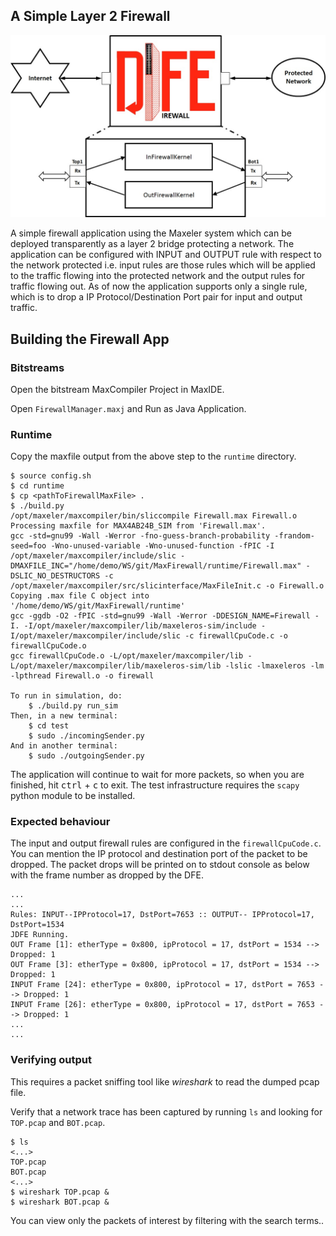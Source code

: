 ## A Simple Layer 2 Firewall 

![](https://github.com/prajithrg/MaxFirewall/blob/master/Firewall.jpg)

A simple firewall application using the Maxeler system which can be deployed transparently as a layer 2 bridge protecting a network. The application can be configured with INPUT and OUTPUT rule with respect to the network protected i.e. input rules are those rules which will be applied to the traffic flowing into the protected network and the output rules for traffic flowing out. As of now the application supports only a single rule, which is to drop a IP Protocol/Destination Port pair for input and output traffic.

## Building the Firewall App

### Bitstreams

Open the bitstream MaxCompiler Project in MaxIDE.

Open `FirewallManager.maxj` and Run as Java Application.

### Runtime

Copy the maxfile output from the above step to the `runtime` directory.

``` 
$ source config.sh
$ cd runtime
$ cp <pathToFirewallMaxFile> .
$ ./build.py
/opt/maxeler/maxcompiler/bin/sliccompile Firewall.max Firewall.o
Processing maxfile for MAX4AB24B_SIM from 'Firewall.max'.
gcc -std=gnu99 -Wall -Werror -fno-guess-branch-probability -frandom-seed=foo -Wno-unused-variable -Wno-unused-function -fPIC -I /opt/maxeler/maxcompiler/include/slic -DMAXFILE_INC="/home/demo/WS/git/MaxFirewall/runtime/Firewall.max" -DSLIC_NO_DESTRUCTORS -c /opt/maxeler/maxcompiler/src/slicinterface/MaxFileInit.c -o Firewall.o 
Copying .max file C object into '/home/demo/WS/git/MaxFirewall/runtime'
gcc -ggdb -O2 -fPIC -std=gnu99 -Wall -Werror -DDESIGN_NAME=Firewall -I. -I/opt/maxeler/maxcompiler/lib/maxeleros-sim/include -I/opt/maxeler/maxcompiler/include/slic -c firewallCpuCode.c -o firewallCpuCode.o
gcc firewallCpuCode.o -L/opt/maxeler/maxcompiler/lib -L/opt/maxeler/maxcompiler/lib/maxeleros-sim/lib -lslic -lmaxeleros -lm -lpthread Firewall.o -o firewall

To run in simulation, do:
	$ ./build.py run_sim
Then, in a new terminal:
	$ cd test
	$ sudo ./incomingSender.py
And in another terminal:
	$ sudo ./outgoingSender.py
```

The application will continue to wait for more packets, so when you are finished, hit <kbd>ctrl</kbd> + <kbd>c</kbd> to exit. The test infrastructure requires the `scapy` python module to be installed.


### Expected behaviour
The input and output firewall rules are configured in the `firewallCpuCode.c`. You can mention the IP protocol and destination port of the packet to be dropped. The packet drops will be printed on to stdout console as below with the frame number as dropped by the DFE.

```
...
...
Rules: INPUT--IPProtocol=17, DstPort=7653 :: OUTPUT-- IPProtocol=17, DstPort=1534
JDFE Running.
OUT Frame [1]: etherType = 0x800, ipProtocol = 17, dstPort = 1534 --> Dropped: 1
OUT Frame [3]: etherType = 0x800, ipProtocol = 17, dstPort = 1534 --> Dropped: 1
INPUT Frame [24]: etherType = 0x800, ipProtocol = 17, dstPort = 7653 --> Dropped: 1
INPUT Frame [26]: etherType = 0x800, ipProtocol = 17, dstPort = 7653 --> Dropped: 1
...
...
```

### Verifying output

This requires a packet sniffing tool like *wireshark* to read the dumped pcap file.

Verify that a network trace has been captured by running `ls` and looking for `TOP.pcap` and `BOT.pcap`.

```
$ ls
<...>
TOP.pcap
BOT.pcap
<...>
$ wireshark TOP.pcap &
$ wireshark BOT.pcap &
```

You can view only the packets of interest by filtering with the search terms..
